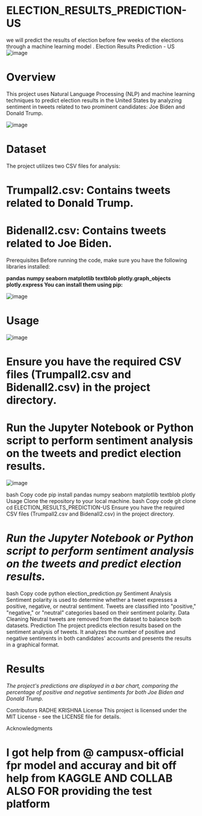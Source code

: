 # ELECTION_RESULTS_PREDICTION-US
we will predict the results of election before few weeks of the elections through a machine learning  model .
Election Results Prediction - US
![image](https://github.com/krishna0306/ELECTION_RESULTS_PREDICTION-US/assets/94451390/0c0e4acc-84a5-4a2a-ab83-46d81d662f83)


# Overview
This project uses Natural Language Processing (NLP) and machine learning techniques to predict election results in the United States by analyzing sentiment in tweets related to two prominent candidates: Joe Biden and Donald Trump.


![image](https://github.com/krishna0306/ELECTION_RESULTS_PREDICTION-US/assets/94451390/e5e8af2d-585b-4e4c-94c6-fcad7437586a)


# Dataset

The project utilizes two CSV files for analysis:

# Trumpall2.csv: Contains tweets related to Donald Trump.
# Bidenall2.csv: Contains tweets related to Joe Biden.
Prerequisites
Before running the code, make sure you have the following libraries installed:

**pandas
numpy
seaborn
matplotlib
textblob
plotly.graph_objects
plotly.express
You can install them using pip:**

![image](https://github.com/krishna0306/ELECTION_RESULTS_PREDICTION-US/assets/94451390/c7c7ddf2-15b1-4009-80c0-d9a432bc7e0a)

# Usage
![image](https://github.com/krishna0306/ELECTION_RESULTS_PREDICTION-US/assets/94451390/03218b63-6e02-476a-b99f-6a9264de0365)

# Ensure you have the required CSV files (Trumpall2.csv and Bidenall2.csv) in the project directory.

# Run the Jupyter Notebook or Python script to perform sentiment analysis on the tweets and predict election results.

![image](https://github.com/krishna0306/ELECTION_RESULTS_PREDICTION-US/assets/94451390/f2cad809-aa91-4bd9-b79f-d618545db23a)



bash
Copy code
pip install pandas numpy seaborn matplotlib textblob plotly
Usage
Clone the repository to your local machine.
bash
Copy code
git clone <repository-url>
cd ELECTION_RESULTS_PREDICTION-US
Ensure you have the required CSV files (Trumpall2.csv and Bidenall2.csv) in the project directory.

# _Run the Jupyter Notebook or Python script to perform sentiment analysis on the tweets and predict election results._

bash
Copy code
python election_prediction.py
Sentiment Analysis
Sentiment polarity is used to determine whether a tweet expresses a positive, negative, or neutral sentiment.
Tweets are classified into "positive," "negative," or "neutral" categories based on their sentiment polarity.
Data Cleaning
Neutral tweets are removed from the dataset to balance both datasets.
Prediction
The project predicts election results based on the sentiment analysis of tweets. It analyzes the number of positive and negative sentiments in both candidates' accounts and presents the results in a graphical format.

# Results
_The project's predictions are displayed in a bar chart, comparing the percentage of positive and negative sentiments for both Joe Biden and Donald Trump._



Contributors
RADHE KRISHNA
License
This project is licensed under the MIT License - see the LICENSE file for details.

Acknowledgments
# I got help from @ campusx-official fpr model and accuray and bit off help from KAGGLE AND COLLAB ALSO FOR providing the test platform 
